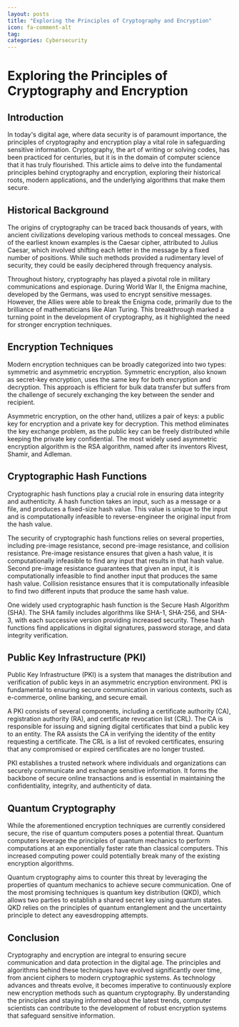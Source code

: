 ```yaml
---
layout: posts
title: "Exploring the Principles of Cryptography and Encryption"
icon: fa-comment-alt
tag:      
categories: Cybersecurity
---
```



# Exploring the Principles of Cryptography and Encryption

## Introduction

In today's digital age, where data security is of paramount importance, the principles of cryptography and encryption play a vital role in safeguarding sensitive information. Cryptography, the art of writing or solving codes, has been practiced for centuries, but it is in the domain of computer science that it has truly flourished. This article aims to delve into the fundamental principles behind cryptography and encryption, exploring their historical roots, modern applications, and the underlying algorithms that make them secure.

## Historical Background

The origins of cryptography can be traced back thousands of years, with ancient civilizations developing various methods to conceal messages. One of the earliest known examples is the Caesar cipher, attributed to Julius Caesar, which involved shifting each letter in the message by a fixed number of positions. While such methods provided a rudimentary level of security, they could be easily deciphered through frequency analysis.

Throughout history, cryptography has played a pivotal role in military communications and espionage. During World War II, the Enigma machine, developed by the Germans, was used to encrypt sensitive messages. However, the Allies were able to break the Enigma code, primarily due to the brilliance of mathematicians like Alan Turing. This breakthrough marked a turning point in the development of cryptography, as it highlighted the need for stronger encryption techniques.

## Encryption Techniques

Modern encryption techniques can be broadly categorized into two types: symmetric and asymmetric encryption. Symmetric encryption, also known as secret-key encryption, uses the same key for both encryption and decryption. This approach is efficient for bulk data transfer but suffers from the challenge of securely exchanging the key between the sender and recipient.

Asymmetric encryption, on the other hand, utilizes a pair of keys: a public key for encryption and a private key for decryption. This method eliminates the key exchange problem, as the public key can be freely distributed while keeping the private key confidential. The most widely used asymmetric encryption algorithm is the RSA algorithm, named after its inventors Rivest, Shamir, and Adleman.

## Cryptographic Hash Functions

Cryptographic hash functions play a crucial role in ensuring data integrity and authenticity. A hash function takes an input, such as a message or a file, and produces a fixed-size hash value. This value is unique to the input and is computationally infeasible to reverse-engineer the original input from the hash value.

The security of cryptographic hash functions relies on several properties, including pre-image resistance, second pre-image resistance, and collision resistance. Pre-image resistance ensures that given a hash value, it is computationally infeasible to find any input that results in that hash value. Second pre-image resistance guarantees that given an input, it is computationally infeasible to find another input that produces the same hash value. Collision resistance ensures that it is computationally infeasible to find two different inputs that produce the same hash value.

One widely used cryptographic hash function is the Secure Hash Algorithm (SHA). The SHA family includes algorithms like SHA-1, SHA-256, and SHA-3, with each successive version providing increased security. These hash functions find applications in digital signatures, password storage, and data integrity verification.

## Public Key Infrastructure (PKI)

Public Key Infrastructure (PKI) is a system that manages the distribution and verification of public keys in an asymmetric encryption environment. PKI is fundamental to ensuring secure communication in various contexts, such as e-commerce, online banking, and secure email.

A PKI consists of several components, including a certificate authority (CA), registration authority (RA), and certificate revocation list (CRL). The CA is responsible for issuing and signing digital certificates that bind a public key to an entity. The RA assists the CA in verifying the identity of the entity requesting a certificate. The CRL is a list of revoked certificates, ensuring that any compromised or expired certificates are no longer trusted.

PKI establishes a trusted network where individuals and organizations can securely communicate and exchange sensitive information. It forms the backbone of secure online transactions and is essential in maintaining the confidentiality, integrity, and authenticity of data.

## Quantum Cryptography

While the aforementioned encryption techniques are currently considered secure, the rise of quantum computers poses a potential threat. Quantum computers leverage the principles of quantum mechanics to perform computations at an exponentially faster rate than classical computers. This increased computing power could potentially break many of the existing encryption algorithms.

Quantum cryptography aims to counter this threat by leveraging the properties of quantum mechanics to achieve secure communication. One of the most promising techniques is quantum key distribution (QKD), which allows two parties to establish a shared secret key using quantum states. QKD relies on the principles of quantum entanglement and the uncertainty principle to detect any eavesdropping attempts.

## Conclusion

Cryptography and encryption are integral to ensuring secure communication and data protection in the digital age. The principles and algorithms behind these techniques have evolved significantly over time, from ancient ciphers to modern cryptographic systems. As technology advances and threats evolve, it becomes imperative to continuously explore new encryption methods such as quantum cryptography. By understanding the principles and staying informed about the latest trends, computer scientists can contribute to the development of robust encryption systems that safeguard sensitive information.